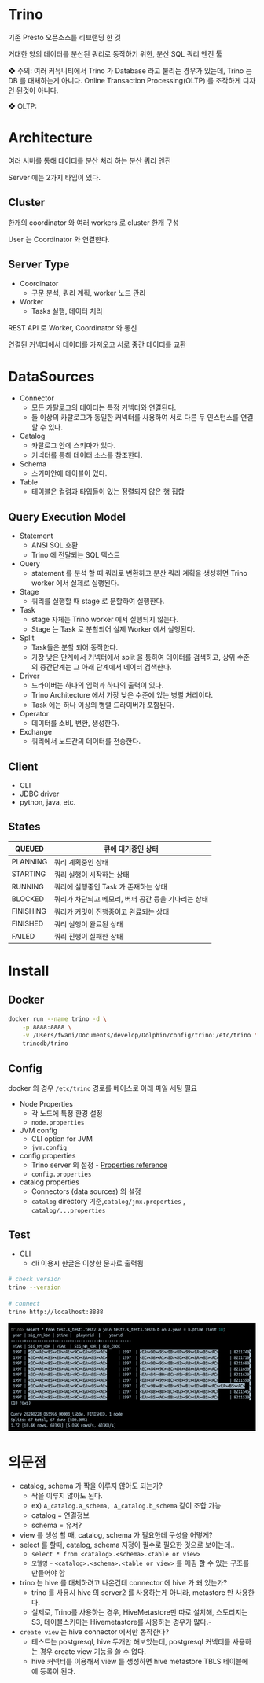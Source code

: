 # Trino

기존 Presto 오픈소스를 리브랜딩 한 것

거대한 양의 데이터를 분산된 쿼리로 동작하기 위한, 분산 SQL 쿼리 엔진 툴

❖ 주의: 여러 커뮤니티에서 Trino 가 Database 라고 불리는 경우가 있는데, Trino 는 DB 를 대체하는게 아니다. Online Transaction Processing(OLTP) 를 조작하게 디자인
된것이 아니다.

❖ OLTP:

# Architecture

여러 서버를 통해 데이터를 분산 처리 하는 분산 쿼리 엔진

Server 에는 2가지 타입이 있다.

## Cluster

한개의 coordinator 와 여러 workers 로 cluster 한개 구성

User 는 Coordinator 와 연결한다.

## Server Type

- Coordinator
    - 구문 분석, 쿼리 계획, worker 노드 관리
- Worker
    - Tasks 실행, 데이터 처리

REST API 로 Worker, Coordinator 와 통신

연결된 커넥터에서 데이터를 가져오고 서로 중간 데이터를 교환

# DataSources

- Connector
    - 모든 카탈로그의 데이터는 특정 커넥터와 연결된다.
    - 둘 이상의 카탈로그가 동일한 커넥터를 사용하여 서로 다른 두 인스턴스를 연결 할 수 있다.
- Catalog
    - 카탈로그 안에 스키마가 있다.
    - 커넥터를 통해 데이터 소스를 참조한다.
- Schema
    - 스키마안에 테이블이 있다.
- Table
    - 테이블은 컬럼과 타입들이 있는 정렬되지 않은 행 집합

## Query Execution Model

- Statement
    - ANSI SQL 호환
    - Trino 에 전달되는 SQL 텍스트
- Query
    - statement 를 분석 할 때 쿼리로 변환하고 분산 쿼리 계획을 생성하면 Trino worker 에서 실제로 실행된다.
- Stage
    - 쿼리를 실행할 때 stage 로 분할하여 실행한다.
- Task
    - stage 자체는 Trino worker 에서 실행되지 않는다.
    - Stage 는 Task 로 분할되어 실제 Worker 에서 실행된다.
- Split
    - Task들은 분할 되어 동작한다.
    - 가장 낮은 단계에서 커넥터에서 split 을 통하여 데이터를 검색하고, 상위 수준의 중간단계는 그 아래 단계에서 데이터 검색한다.
- Driver
    - 드라이버는 하나의 입력과 하나의 출력이 있다.
    - Trino Architecture 에서 가장 낮은 수준에 있는 병렬 처리이다.
    - Task 에는 하나 이상의 병렬 드라이버가 포함된다.
- Operator
    - 데이터를 소비, 변환, 생성한다.
- Exchange
    - 쿼리에서 노드간의 데이터를 전송한다.

## Client

- CLI
- JDBC driver
- python, java, etc.

## States

| QUEUED    | 큐에 대기중인 상태                     |
|-----------|--------------------------------|
| PLANNING  | 쿼리 계획중인 상태                     |
| STARTING  | 쿼리 실행이 시작하는 상태                 |
| RUNNING   | 쿼리에 실행중인 Task 가 존재하는 상태        |
| BLOCKED   | 쿼리가 차단되고 메모리, 버퍼 공간 등을 기다리는 상태 |
| FINISHING | 쿼리가 커밋이 진행중이고 완료되는 상태          |
| FINISHED  | 쿼리 실행이 완료된 상태                  |
| FAILED    | 쿼리 진행이 실패한 상태                  |

# Install

## Docker

```bash
docker run --name trino -d \
    -p 8888:8888 \
    -v /Users/fwani/Documents/develop/Dolphin/config/trino:/etc/trino \
    trinodb/trino
```

## Config

docker 의 경우 `/etc/trino` 경로를 베이스로 아래 파일 세팅 필요

- Node Properties
    - 각 노드에 특정 환경 설정
    - `node.properties`
- JVM config
    - CLI option for JVM
    - `jvm.config`
- config properties
    - Trino server 의 설정 - [Properties reference](https://trino.io/docs/current/admin/properties.html)
    - `config.properties`
- catalog properties
    - Connectors (data sources) 의 설정
    - `catalog` directory 기준,`catalog/jmx.properties` , `catalog/...properties`

## Test

- CLI
    - cli 이용시 한글은 이상한 문자로 출력됨

```bash
# check version
trino --version

# connect
trino http://localhost:8888
```

![trino_join_example](./img/trino_join_example.png)

# 의문점

- catalog, schema 가 짝을 이루지 않아도 되는가?
    - 짝을 이루지 않아도 된다.
    - ex) `A_catalog.a_schema, A_catalog.b_schema`  같이 조합 가능
    - catalog = 연결정보
    - schema = 유저?
- view 를 생성 할 때, catalog, schema 가 필요한데 구성을 어떻게?
- select 를 할때, catalog, schema 지정이 필수로 필요한 것으로 보이는데..
    - `select * from <catalog>.<schema>.<table or view>`
    - `모델명` - `<catalog>.<schema>.<table or view>` 를 매핑 할 수 있는 구조를 만들어야 함
- trino 는 hive 를 대체하려고 나온건데 connector 에 hive 가 왜 있는가?
    - trino 를 사용시 hive 의 server2 를 사용하는게 아니라, metastore 만 사용한다.
    - 실제로, Trino를 사용하는 경우, HiveMetastore만 따로 설치해, 스토리지는 S3, 테이블스키마는 Hivemetastore를 사용하는 경우가 많다.-
- `create view` 는 hive connector 에서만 동작한다?
    - 테스트는 postgresql, hive 두개만 해보았는데, postgresql 커넥터를 사용하는 경우 create view 기능을 쓸 수 없다.
    - hive 커넥터를 이용해서 view 를 생성하면 hive metastore TBLS 테이블에 에 등록이 된다.
